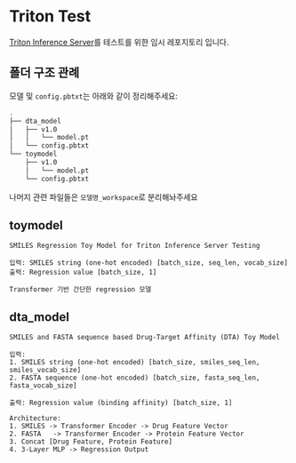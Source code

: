 # Triton Test

[Triton Inference Server](https://github.com/triton-inference-server/server)를 테스트를 위한 임시 레포지토리 입니다.

## 폴더 구조 관례
모델 및 `config.pbtxt`는 아래와 같이 정리해주세요:
```bash
.
├── dta_model
│   ├── v1.0
│   │   └── model.pt
│   └── config.pbtxt
└── toymodel
    ├── v1.0
    │   └── model.pt
    └── config.pbtxt
```


나머지 관련 파일들은 `모델명_workspace`로 분리해놔주세요

## toymodel
```
SMILES Regression Toy Model for Triton Inference Server Testing

입력: SMILES string (one-hot encoded) [batch_size, seq_len, vocab_size]
출력: Regression value [batch_size, 1]

Transformer 기반 간단한 regression 모델
```

## dta_model

```
SMILES and FASTA sequence based Drug-Target Affinity (DTA) Toy Model

입력: 
1. SMILES string (one-hot encoded) [batch_size, smiles_seq_len, smiles_vocab_size]
2. FASTA sequence (one-hot encoded) [batch_size, fasta_seq_len, fasta_vocab_size]

출력: Regression value (binding affinity) [batch_size, 1]

Architecture:
1. SMILES -> Transformer Encoder -> Drug Feature Vector
2. FASTA   -> Transformer Encoder -> Protein Feature Vector
3. Concat [Drug Feature, Protein Feature]
4. 3-Layer MLP -> Regression Output
```
